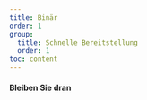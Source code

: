 ```yaml
---
title: Binär
order: 1
group:
  title: Schnelle Bereitstellung
  order: 1
toc: content
---
```


#### Bleiben Sie dran

